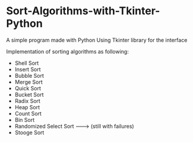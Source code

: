# Sort-Algorithms-with-Tkinter-Python
A simple program made with Python Using Tkinter library for the interface

Implementation of sorting algorithms as following:
  - Shell Sort
  - Insert Sort
  - Bubble Sort
  - Merge Sort
  - Quick Sort
  - Bucket Sort
  - Radix Sort
  - Heap Sort
  - Count Sort
  - Bin Sort
  - Randomized Select Sort   --->  (still with failures)
  - Stooge Sort
